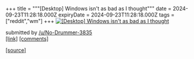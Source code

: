 +++
title = """[Desktop] Windows isn't as bad as I thought"""
date = 2024-09-23T11:28:18.000Z
expiryDate = 2024-09-23T11:28:18.000Z
tags = ["reddit","wm"]
+++
[![[Desktop] Windows isn't as bad as I thought ](https://preview.redd.it/y41upbeynjqd1.jpeg?width=640&crop=smart&auto=webp&s=68970fb971043fe8dbb73e1cc3a25e4aa8425e51 "[Desktop] Windows isn't as bad as I thought ")](https://www.reddit.com/r/unixporn/comments/1fni45d/desktop_windows_isnt_as_bad_as_i_thought/)

submitted by [/u/No-Drummer-3835](https://www.reddit.com/user/No-Drummer-3835)  
[\[link\]](https://i.redd.it/y41upbeynjqd1.jpeg) [\[comments\]](https://www.reddit.com/r/unixporn/comments/1fni45d/desktop_windows_isnt_as_bad_as_i_thought/)

[[source]](https://www.reddit.com/r/unixporn/comments/1fni45d/desktop_windows_isnt_as_bad_as_i_thought/)
